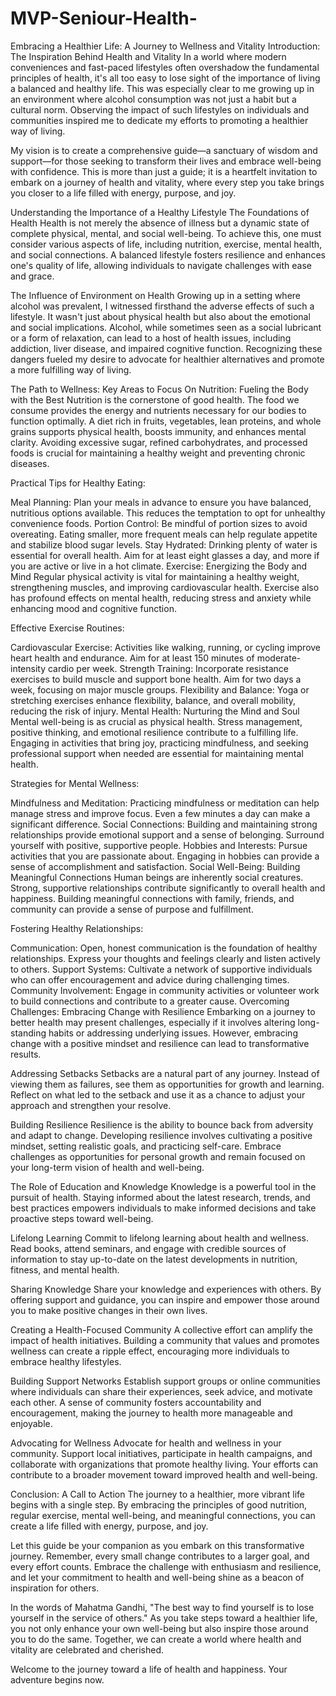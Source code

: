 # MVP-Seniour-Health-
Embracing a Healthier Life: A Journey to Wellness and Vitality
Introduction: The Inspiration Behind Health and Vitality
In a world where modern conveniences and fast-paced lifestyles often overshadow the fundamental principles of health, it's all too easy to lose sight of the importance of living a balanced and healthy life. This was especially clear to me growing up in an environment where alcohol consumption was not just a habit but a cultural norm. Observing the impact of such lifestyles on individuals and communities inspired me to dedicate my efforts to promoting a healthier way of living.

My vision is to create a comprehensive guide—a sanctuary of wisdom and support—for those seeking to transform their lives and embrace well-being with confidence. This is more than just a guide; it is a heartfelt invitation to embark on a journey of health and vitality, where every step you take brings you closer to a life filled with energy, purpose, and joy.

Understanding the Importance of a Healthy Lifestyle
The Foundations of Health
Health is not merely the absence of illness but a dynamic state of complete physical, mental, and social well-being. To achieve this, one must consider various aspects of life, including nutrition, exercise, mental health, and social connections. A balanced lifestyle fosters resilience and enhances one's quality of life, allowing individuals to navigate challenges with ease and grace.

The Influence of Environment on Health
Growing up in a setting where alcohol was prevalent, I witnessed firsthand the adverse effects of such a lifestyle. It wasn't just about physical health but also about the emotional and social implications. Alcohol, while sometimes seen as a social lubricant or a form of relaxation, can lead to a host of health issues, including addiction, liver disease, and impaired cognitive function. Recognizing these dangers fueled my desire to advocate for healthier alternatives and promote a more fulfilling way of living.

The Path to Wellness: Key Areas to Focus On
Nutrition: Fueling the Body with the Best
Nutrition is the cornerstone of good health. The food we consume provides the energy and nutrients necessary for our bodies to function optimally. A diet rich in fruits, vegetables, lean proteins, and whole grains supports physical health, boosts immunity, and enhances mental clarity. Avoiding excessive sugar, refined carbohydrates, and processed foods is crucial for maintaining a healthy weight and preventing chronic diseases.

Practical Tips for Healthy Eating:

Meal Planning: Plan your meals in advance to ensure you have balanced, nutritious options available. This reduces the temptation to opt for unhealthy convenience foods.
Portion Control: Be mindful of portion sizes to avoid overeating. Eating smaller, more frequent meals can help regulate appetite and stabilize blood sugar levels.
Stay Hydrated: Drinking plenty of water is essential for overall health. Aim for at least eight glasses a day, and more if you are active or live in a hot climate.
Exercise: Energizing the Body and Mind
Regular physical activity is vital for maintaining a healthy weight, strengthening muscles, and improving cardiovascular health. Exercise also has profound effects on mental health, reducing stress and anxiety while enhancing mood and cognitive function.

Effective Exercise Routines:

Cardiovascular Exercise: Activities like walking, running, or cycling improve heart health and endurance. Aim for at least 150 minutes of moderate-intensity cardio per week.
Strength Training: Incorporate resistance exercises to build muscle and support bone health. Aim for two days a week, focusing on major muscle groups.
Flexibility and Balance: Yoga or stretching exercises enhance flexibility, balance, and overall mobility, reducing the risk of injury.
Mental Health: Nurturing the Mind and Soul
Mental well-being is as crucial as physical health. Stress management, positive thinking, and emotional resilience contribute to a fulfilling life. Engaging in activities that bring joy, practicing mindfulness, and seeking professional support when needed are essential for maintaining mental health.

Strategies for Mental Wellness:

Mindfulness and Meditation: Practicing mindfulness or meditation can help manage stress and improve focus. Even a few minutes a day can make a significant difference.
Social Connections: Building and maintaining strong relationships provide emotional support and a sense of belonging. Surround yourself with positive, supportive people.
Hobbies and Interests: Pursue activities that you are passionate about. Engaging in hobbies can provide a sense of accomplishment and satisfaction.
Social Well-Being: Building Meaningful Connections
Human beings are inherently social creatures. Strong, supportive relationships contribute significantly to overall health and happiness. Building meaningful connections with family, friends, and community can provide a sense of purpose and fulfillment.

Fostering Healthy Relationships:

Communication: Open, honest communication is the foundation of healthy relationships. Express your thoughts and feelings clearly and listen actively to others.
Support Systems: Cultivate a network of supportive individuals who can offer encouragement and advice during challenging times.
Community Involvement: Engage in community activities or volunteer work to build connections and contribute to a greater cause.
Overcoming Challenges: Embracing Change with Resilience
Embarking on a journey to better health may present challenges, especially if it involves altering long-standing habits or addressing underlying issues. However, embracing change with a positive mindset and resilience can lead to transformative results.

Addressing Setbacks
Setbacks are a natural part of any journey. Instead of viewing them as failures, see them as opportunities for growth and learning. Reflect on what led to the setback and use it as a chance to adjust your approach and strengthen your resolve.

Building Resilience
Resilience is the ability to bounce back from adversity and adapt to change. Developing resilience involves cultivating a positive mindset, setting realistic goals, and practicing self-care. Embrace challenges as opportunities for personal growth and remain focused on your long-term vision of health and well-being.

The Role of Education and Knowledge
Knowledge is a powerful tool in the pursuit of health. Staying informed about the latest research, trends, and best practices empowers individuals to make informed decisions and take proactive steps toward well-being.

Lifelong Learning
Commit to lifelong learning about health and wellness. Read books, attend seminars, and engage with credible sources of information to stay up-to-date on the latest developments in nutrition, fitness, and mental health.

Sharing Knowledge
Share your knowledge and experiences with others. By offering support and guidance, you can inspire and empower those around you to make positive changes in their own lives.

Creating a Health-Focused Community
A collective effort can amplify the impact of health initiatives. Building a community that values and promotes wellness can create a ripple effect, encouraging more individuals to embrace healthy lifestyles.

Building Support Networks
Establish support groups or online communities where individuals can share their experiences, seek advice, and motivate each other. A sense of community fosters accountability and encouragement, making the journey to health more manageable and enjoyable.

Advocating for Wellness
Advocate for health and wellness in your community. Support local initiatives, participate in health campaigns, and collaborate with organizations that promote healthy living. Your efforts can contribute to a broader movement toward improved health and well-being.

Conclusion: A Call to Action
The journey to a healthier, more vibrant life begins with a single step. By embracing the principles of good nutrition, regular exercise, mental well-being, and meaningful connections, you can create a life filled with energy, purpose, and joy.

Let this guide be your companion as you embark on this transformative journey. Remember, every small change contributes to a larger goal, and every effort counts. Embrace the challenge with enthusiasm and resilience, and let your commitment to health and well-being shine as a beacon of inspiration for others.

In the words of Mahatma Gandhi, "The best way to find yourself is to lose yourself in the service of others." As you take steps toward a healthier life, you not only enhance your own well-being but also inspire those around you to do the same. Together, we can create a world where health and vitality are celebrated and cherished.

Welcome to the journey toward a life of health and happiness. Your adventure begins now.
